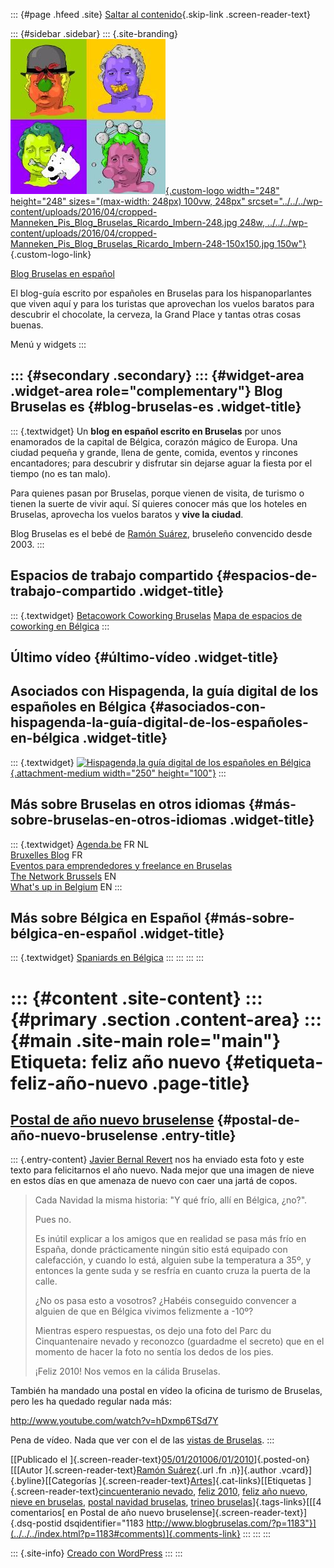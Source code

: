 ::: {#page .hfeed .site}
[Saltar al contenido](index.html#content){.skip-link
.screen-reader-text}

::: {#sidebar .sidebar}
::: {.site-branding}
[![](../../../wp-content/uploads/2016/04/cropped-Manneken_Pis_Blog_Bruselas_Ricardo_Imbern-248.jpg){.custom-logo
width="248" height="248" sizes="(max-width: 248px) 100vw, 248px"
srcset="../../../wp-content/uploads/2016/04/cropped-Manneken_Pis_Blog_Bruselas_Ricardo_Imbern-248.jpg 248w, ../../../wp-content/uploads/2016/04/cropped-Manneken_Pis_Blog_Bruselas_Ricardo_Imbern-248-150x150.jpg 150w"}](../../../index.html){.custom-logo-link}

[Blog Bruselas en español](../../../index.html)

El blog-guía escrito por españoles en Bruselas para los hispanoparlantes
que viven aquí y para los turistas que aprovechan los vuelos baratos
para descubrir el chocolate, la cerveza, la Grand Place y tantas otras
cosas buenas.

Menú y widgets
:::

::: {#secondary .secondary}
::: {#widget-area .widget-area role="complementary"}
Blog Bruselas es {#blog-bruselas-es .widget-title}
----------------

::: {.textwidget}
Un **blog en español escrito en Bruselas** por unos enamorados de la
capital de Bélgica, corazón mágico de Europa. Una ciudad pequeña y
grande, llena de gente, comida, eventos y rincones encantadores; para
descubrir y disfrutar sin dejarse aguar la fiesta por el tiempo (no es
tan malo).

Para quienes pasan por Bruselas, porque vienen de visita, de turismo o
tienen la suerte de vivir aquí. Sí quieres conocer más que los hoteles
en Bruselas, aprovecha los vuelos baratos y **vive la ciudad**.

Blog Bruselas es el bebé de [Ramón Suárez](http://www.ramonsuarez.com),
bruseleño convencido desde 2003.
:::

Espacios de trabajo compartido {#espacios-de-trabajo-compartido .widget-title}
------------------------------

::: {.textwidget}
[Betacowork Coworking Bruselas](http://www.betacowork.com) [Mapa de
espacios de coworking en Bélgica](http://coworkingbelgium.com)
:::

Último vídeo {#último-vídeo .widget-title}
------------

Asociados con Hispagenda, la guía digital de los españoles en Bélgica {#asociados-con-hispagenda-la-guía-digital-de-los-españoles-en-bélgica .widget-title}
---------------------------------------------------------------------

::: {.textwidget}
[![Hispagenda,la guía digital de los españoles en
Bélgica](../../../wp-content/uploads/2010/04/Hispagenda-250px.gif "Hispagenda, la guía digital de los españoles en Bélgica"){.attachment-medium
width="250" height="100"}](http://www.hispagenda.com)
:::

Más sobre Bruselas en otros idiomas {#más-sobre-bruselas-en-otros-idiomas .widget-title}
-----------------------------------

::: {.textwidget}
[Agenda.be](http://www.agenda.be) FR NL\
[Bruxelles Blog](http://www.bxlblog.be/) FR\
[Eventos para emprendedores y freelance en
Bruselas](http://www.betacowork.com/events/)\
[The Network
Brussels](http://groups.yahoo.com/group/TheNetworkBrussels/) EN\
[What\'s up in Belgium](http://www.whatsupin.be/) EN
:::

Más sobre Bélgica en Español {#más-sobre-bélgica-en-español .widget-title}
----------------------------

::: {.textwidget}
[Spaniards en Bélgica](http://www.spaniards.es/paises/belgica)
:::
:::
:::
:::

::: {#content .site-content}
::: {#primary .section .content-area}
::: {#main .site-main role="main"}
Etiqueta: feliz año nuevo {#etiqueta-feliz-año-nuevo .page-title}
=========================

[Postal de año nuevo bruselense](../../../index.html?p=1183) {#postal-de-año-nuevo-bruselense .entry-title}
------------------------------------------------------------

::: {.entry-content}
[Javier Bernal Revert](http://www.bernalrevert.com) nos ha enviado esta
foto y este texto para felicitarnos el año nuevo. Nada mejor que una
imagen de nieve en estos días en que amenaza de nuevo con caer una jartá
de copos.

> Cada Navidad la misma historia: "Y qué frío, allí en Bélgica, ¿no?".
>
> Pues no.
>
> Es inútil explicar a los amigos que en realidad se pasa más frío en
> España, donde prácticamente ningún sitio está equipado con
> calefacción, y cuando lo está, alguien sube la temperatura a 35º, y
> entonces la gente suda y se resfría en cuanto cruza la puerta de la
> calle.
>
> ¿No os pasa esto a vosotros? ¿Habéis conseguido convencer a alguien de
> que en Bélgica vivimos felizmente a -10º?
>
> Mientras espero respuestas, os dejo una foto del Parc du
> Cinquantenaire nevado y reconozco (guardadme el secreto) que en el
> momento de hacer la foto no sentía los dedos de los pies.
>
> ¡Feliz 2010! Nos vemos en la cálida Bruselas.

También ha mandado una postal en vídeo la oficina de turismo de
Bruselas, pero les ha quedado regular nada más:

<http://www.youtube.com/watch?v=hDxmp6TSd7Y>

Pena de vídeo. Nada que ver con el de las [vistas de
Bruselas](http://www.blogbruselas.com/2009/12/vistas-insolitas-de-bruselas.html "Vistas insólitas de Bruselas").
:::

[[Publicado el
]{.screen-reader-text}[05/01/201006/01/2010](../../../index.html?p=1183)]{.posted-on}[[[Autor
]{.screen-reader-text}[Ramón
Suárez](../../2010/04/30/index.html?author=2){.url .fn .n}]{.author
.vcard}]{.byline}[[Categorías
]{.screen-reader-text}[Artes](../../category/artes/index.html)]{.cat-links}[[Etiquetas
]{.screen-reader-text}[cincuenteranio
nevado](../cincuenteranio-nevado/index.html), [feliz
2010](../feliz-2010/index.html), [feliz año nuevo](index.html), [nieve
en bruselas](../nieve-en-bruselas/index.html), [postal navidad
bruselas](../postal-navidad-bruselas/index.html), [trineo
bruselas](../trineo-bruselas/index.html)]{.tags-links}[[[4 comentarios[
en Postal de año nuevo bruselense]{.screen-reader-text}]{.dsq-postid
dsqidentifier="1183 http://www.blogbruselas.com/?p=1183"}](../../../index.html?p=1183#comments)]{.comments-link}
:::
:::
:::

::: {.site-info}
[Creado con WordPress](https://es.wordpress.org/)
:::
:::
